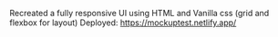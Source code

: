 Recreated a fully responsive UI using HTML and Vanilla css (grid and flexbox for layout) Deployed: https://mockuptest.netlify.app/
